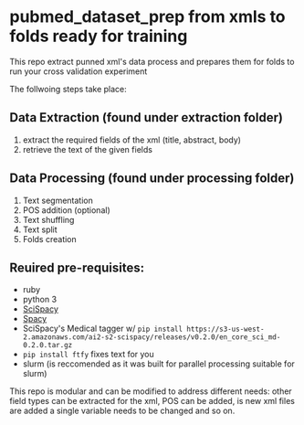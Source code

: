 # pubmed_dataset_prep from xmls to folds ready for training
This repo extract punned xml's data process and prepares them for folds to run your cross validation experiment

The follwoing steps take place:

## Data Extraction (found under extraction folder)
1. extract the required fields of the xml (title, abstract, body)
2. retrieve the text of the given fields

## Data Processing (found under processing folder)
1. Text segmentation
2. POS addition (optional)
3. Text shuffling
4. Text split
5. Folds creation

## Reuired pre-requisites:
* ruby
* python 3
* [SciSpacy](https://allenai.github.io/scispacy/)
* [Spacy](https://spacy.io)
* SciSpacy's Medical tagger w/ ```pip install https://s3-us-west-2.amazonaws.com/ai2-s2-scispacy/releases/v0.2.0/en_core_sci_md-0.2.0.tar.gz```
* ```pip install ftfy``` fixes text for you
* slurm (is reccomended as it was built for parallel processing suitable for slurm)


This repo is modular and can be modified to address different needs: other field types can be extracted for the xml, POS can be added, is new xml files are added a single variable needs to be changed and so on.
